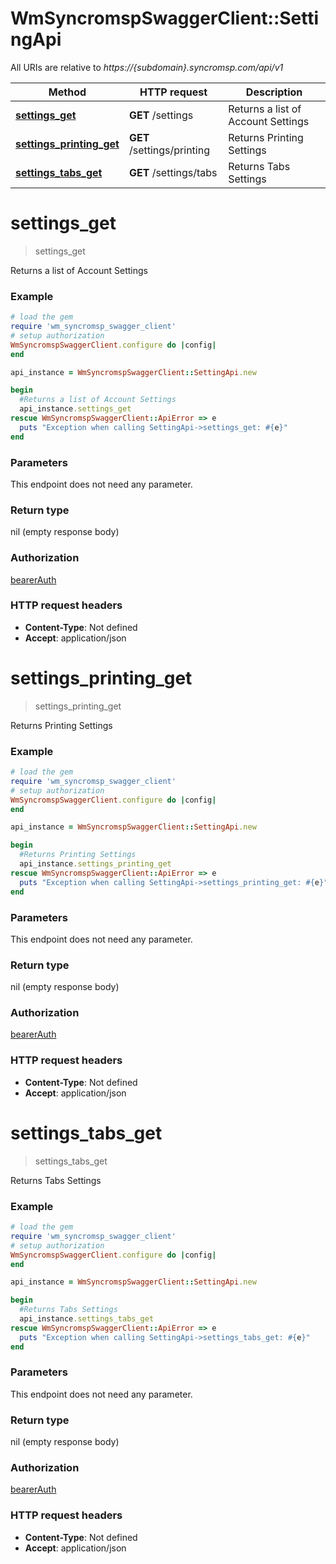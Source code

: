 # WmSyncromspSwaggerClient::SettingApi

All URIs are relative to *https://{subdomain}.syncromsp.com/api/v1*

Method | HTTP request | Description
------------- | ------------- | -------------
[**settings_get**](SettingApi.md#settings_get) | **GET** /settings | Returns a list of Account Settings
[**settings_printing_get**](SettingApi.md#settings_printing_get) | **GET** /settings/printing | Returns Printing Settings
[**settings_tabs_get**](SettingApi.md#settings_tabs_get) | **GET** /settings/tabs | Returns Tabs Settings

# **settings_get**
> settings_get

Returns a list of Account Settings

### Example
```ruby
# load the gem
require 'wm_syncromsp_swagger_client'
# setup authorization
WmSyncromspSwaggerClient.configure do |config|
end

api_instance = WmSyncromspSwaggerClient::SettingApi.new

begin
  #Returns a list of Account Settings
  api_instance.settings_get
rescue WmSyncromspSwaggerClient::ApiError => e
  puts "Exception when calling SettingApi->settings_get: #{e}"
end
```

### Parameters
This endpoint does not need any parameter.

### Return type

nil (empty response body)

### Authorization

[bearerAuth](../README.md#bearerAuth)

### HTTP request headers

 - **Content-Type**: Not defined
 - **Accept**: application/json



# **settings_printing_get**
> settings_printing_get

Returns Printing Settings

### Example
```ruby
# load the gem
require 'wm_syncromsp_swagger_client'
# setup authorization
WmSyncromspSwaggerClient.configure do |config|
end

api_instance = WmSyncromspSwaggerClient::SettingApi.new

begin
  #Returns Printing Settings
  api_instance.settings_printing_get
rescue WmSyncromspSwaggerClient::ApiError => e
  puts "Exception when calling SettingApi->settings_printing_get: #{e}"
end
```

### Parameters
This endpoint does not need any parameter.

### Return type

nil (empty response body)

### Authorization

[bearerAuth](../README.md#bearerAuth)

### HTTP request headers

 - **Content-Type**: Not defined
 - **Accept**: application/json



# **settings_tabs_get**
> settings_tabs_get

Returns Tabs Settings

### Example
```ruby
# load the gem
require 'wm_syncromsp_swagger_client'
# setup authorization
WmSyncromspSwaggerClient.configure do |config|
end

api_instance = WmSyncromspSwaggerClient::SettingApi.new

begin
  #Returns Tabs Settings
  api_instance.settings_tabs_get
rescue WmSyncromspSwaggerClient::ApiError => e
  puts "Exception when calling SettingApi->settings_tabs_get: #{e}"
end
```

### Parameters
This endpoint does not need any parameter.

### Return type

nil (empty response body)

### Authorization

[bearerAuth](../README.md#bearerAuth)

### HTTP request headers

 - **Content-Type**: Not defined
 - **Accept**: application/json



